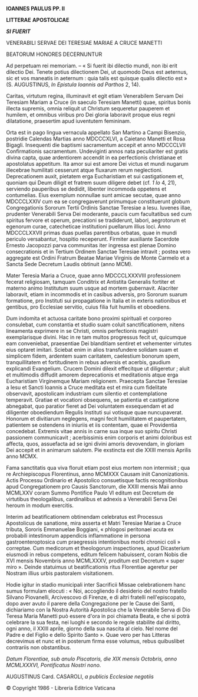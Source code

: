 **IOANNES PAULUS PP. II**

**LITTERAE** **APOSTOLICAE**

***SI FUERIT***

VENERABILI SERVAE DEI TERESIAE MARIAE A CRUCE MANETTI

BEATORUM HONORES DECERNUNTUR

Ad perpetuam rei memoriam. – « Si fuerit ibi dilectio mundi, non ibi erit dilectio Dei. Tenete potius dilectionem Dei, ut quomodo Deus est aeternus, sic et vos maneatis in aeternum : quia talis est quisque qualis dilectio est » (S. AUGUSTINUS, *In Epistula Ioannis ad Parthos* 2, 14).

Caritas, virtutum regina, illuminavit et egit etiam Venerabilem Servam Dei Teresiam Mariam a Cruce (in saeculo Teresiam Manetti) quae, spiritus bonis illecta supremis, omnia reliquit ut Christum sequeretur pauperem et humilem, et omnibus viribus pro Dei gloria laboravit proque eius regni dilatatione, praesertim apud iuventutem femininam.

Orta est in pago lingua vernacula appellato San Martino a Campi Bisenzio, postridie Calendas Martias anno MDCCCXLVI, a Caietano Manetti et Rosa Bigagli. Insequenti die baptismi sacramentum accepit et anno MDCCCLVII Confirmationis sacramentum. Undeviginti annos nata peculiariter est gratis divina capta, quae ardentiorem accendit in ea perfectionis christianae et apostolatus appetitum. Ita amor sui est amore Dei victus et mundi nugarum illecebrae humilitati cesserunt atque fluxarum rerum neglectioni. Deprecationem auxit, pietatem erga Eucharistiam et sui castigationem et, quoniam qui Deum diligit et fratrem suum diligere debet (cf. *1 Io* 4, 21), serviendo pauperibus se dedidit, libenter incommoda oppetens et contumelias. Eius exemplum nonnullae sunt amicae secutae, quae anno MDCCCLXXIV cum ea se congregaverunt primumque constituerunt globum Congregationis Sororum Tertii Ordinis Sanctae Teresiae a Iesu. Iuvenes illae, prudenter Venerabili Serva Dei moderante, paucis cum facultatibus sed cum spiritus fervore et operum, precationi se tradiderunt, labori, aegrotorum et egenorum curae, catecheticae institutioni puellarum illius loci. Anno MDCCCLXXVII primas duas puellas parentibus orbatas, quae in mundi periculo versabantur, hospitio receperunt. Firmiter auxiliante Sacerdote Ernesto Jacopozzi parva communitas iter ingressa est plenae Domino consecrationis et in Tertium Ordinem Sanctae Teresiae intravit ; postea vero aggregate est Ordini Fratrum Beatae Mariae Virginis de Monte Carmelo et a Sancta Sede Decretum Laudis obtinuit (anno MCM).

Mater Teresia Maria a Cruce, quae anno MDCCCLXXXVIII professionem fecerat religiosam, tamquam Conditrix et Antistita Generalis fortiter et materno animo Institutum suum usque ad mortem gubernavit. Alacriter laboravit, etiam in incommodis et in casibus adversis, pro Sororum suarum formatione, pro Instituti sui propagatione in Italia et in exteris nationibus et gentibus, pro Ecclesiae servitio, cuius filia fuit humilis et oboediens.

Dum indomita et actuosa caritate bono proximi spirituali et corporeo consulebat, cum constantia et studio suam coluit sanctificationem, nitens lineamenta exprimere in se Christi, omnis perfectionis magistri exemplarisque divini. Hac in re tam multos progressus fecit ut, quicumque eam conveniebat, praesentiae Dei blanditiam sentiret et vehementer virtutes eius optaret imitari. Sciebat enim in alios transfundere solidam suam et simplicem fidem, ardentem suam caritatem, caelestium bonorum spem, tranquillitatem et fortitudinem in rebus adversis et acerbis, gaudium explicandi Evangelium. Crucem Domini dilexit effecitque ut diligeretur ; aluit et multimodis diffudit amorem deprecationis et meditationis atque erga Eucharistiam Virginemque Mariam religionem. Praecepta Sanctae Teresiae a Iesu et Sancti Ioannis a Cruce meditata est et mira cum fidelitate observavit, apostolicam industriam cum silentio et contemplatione temperavit. Gratiae et vocationi obsequens, se patientia et castigatione abnegabat, quo paratior fieret ad Dei voluntatem exsequendam et ad diligenter oboediendum Regulis Instituti sui votisque quae nuncupaverat. Honorum et divitiarum neglegens, magni fecit humilitatem et paupertatem, patientem se ostendens in iniuriis et iis contentam, quae ei Providentia concedebat. Extremis vitae annis in carne sua inque suo spiritu Christi passionem communicavit ; acerbissimis enim corporis et animi doloribus est affecta, quos, assuefacta ad se igni divini amoris devovendam, in gloriam Dei accepit et in animarum salutem. Pie exstincta est die XXIII mensis Aprilis anno MCMX.

Fama sanctitatis qua viva floruit etiam post eius mortem non intermisit ; qua re Archiepiscopus Florentinus, anno MCMXXX Causam iniit Canonizationis. Actis Processu Ordinario et Apostolico consuetisque factis recognitionibus apud Congregationem pro Causis Sanctorum, die XXIII mensis Maii anno MCMLXXV coram Summo Pontifice Paulo VI editum est Decretum de virtutibus theologalibus, cardinalibus et adnexis a Venerabili Serva Dei heroum in modum exercitis.

Interim ad beatificationem obtinendam celebratus est Processus Apostolicus de sanatione, mira asserta et Matri Teresiae Mariae a Cruce tributa, Sororis Emmanuelae Boggiani, « phlogosi peritonaei acuta ex probabili intestinorum appendicis inflammatione in persona gastroenteroptosica cum praegressis intentionibus morbi chronici coli » correptae. Cum medicorum et theologorum inspectiones, apud Dicasterium eiusmodi in rebus competens, editum felicem habuissent, coram Nobis die XVI mensis Novembris anno MCMLXXXV, proditum est Decretum « super miro ». Deinde statuimus ut beatificationis ritus Florentiae ageretur per Nostram illius urbis pastoralem visitationem.

Hodie igitur in stadio municipali inter Sacrificii Missae celebrationem hanc sumus formulam elocuti : « Noi, accogliendo il desiderio del nostro fratello Silvano Piovanelli, Arcivescovo di Firenze, e di altri fratelli nell'episcopato, dopo aver avuto il parere della Congregazione per le Cause dei Santi, dichiariamo con la Nostra Autorità Apostolica che la Venerabile Serva di Dio Teresa Maria Manetti può essere d'ora in poi chiamata Beata, e che si potrà celebrare la sua festa, nei luoghi e secondo le regole stabilite dal diritto, ogni anno, il XXIII aprile, giorno della sua nascita al cielo. Nel nome del Padre e del Figlio e dello Spirito Santo ». Quae vero per has Litteras decrevimus et nunc et in posterum firma esse volumus, rebus quibuslibet contrariis non obstantibus.

*Datum Florentiae, sub anulo Piscatoris, die XIX mensis Octobris, anno MCMLXXXVI, Pontificatus Nostri nono.*

AUGUSTINUS Card. CASAROLI, *a publicis Ecclesiae negotiis*

© Copyright 1986 - Libreria Editrice Vaticana